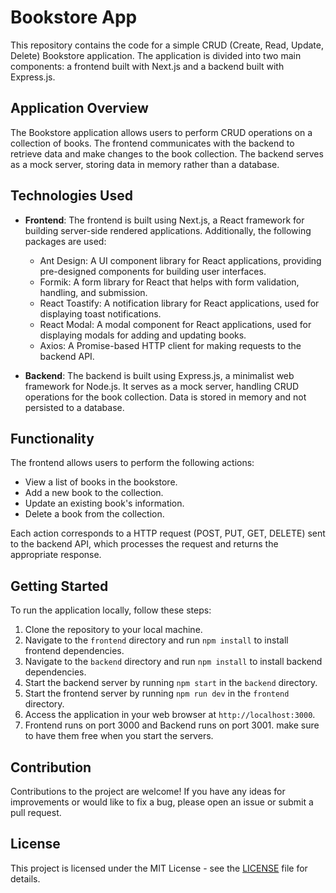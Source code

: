 # Bookstore App

This repository contains the code for a simple CRUD (Create, Read, Update, Delete) Bookstore application. The application is divided into two main components: a frontend built with Next.js and a backend built with Express.js.

## Application Overview

The Bookstore application allows users to perform CRUD operations on a collection of books. The frontend communicates with the backend to retrieve data and make changes to the book collection. The backend serves as a mock server, storing data in memory rather than a database.

## Technologies Used

- **Frontend**: The frontend is built using Next.js, a React framework for building server-side rendered applications. Additionally, the following packages are used:
  - Ant Design: A UI component library for React applications, providing pre-designed components for building user interfaces.
  - Formik: A form library for React that helps with form validation, handling, and submission.
  - React Toastify: A notification library for React applications, used for displaying toast notifications.
  - React Modal: A modal component for React applications, used for displaying modals for adding and updating books.
  - Axios: A Promise-based HTTP client for making requests to the backend API.

- **Backend**: The backend is built using Express.js, a minimalist web framework for Node.js. It serves as a mock server, handling CRUD operations for the book collection. Data is stored in memory and not persisted to a database.

## Functionality

The frontend allows users to perform the following actions:

- View a list of books in the bookstore.
- Add a new book to the collection.
- Update an existing book's information.
- Delete a book from the collection.

Each action corresponds to a HTTP request (POST, PUT, GET, DELETE) sent to the backend API, which processes the request and returns the appropriate response.

## Getting Started

To run the application locally, follow these steps:

1. Clone the repository to your local machine.
2. Navigate to the `frontend` directory and run `npm install` to install frontend dependencies.
3. Navigate to the `backend` directory and run `npm install` to install backend dependencies.
4. Start the backend server by running `npm start` in the `backend` directory.
5. Start the frontend server by running `npm run dev` in the `frontend` directory.
6. Access the application in your web browser at `http://localhost:3000`.
7. Frontend runs on port 3000 and Backend runs on port 3001. make sure to have them free when you start the servers.

## Contribution

Contributions to the project are welcome! If you have any ideas for improvements or would like to fix a bug, please open an issue or submit a pull request.

## License

This project is licensed under the MIT License - see the [LICENSE](LICENSE) file for details.
